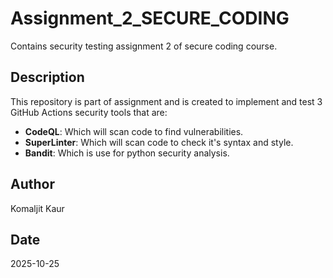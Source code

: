 # Assignment_2_SECURE_CODING
Contains security testing assignment 2 of secure coding course.

## Description
This repository is part of assignment and is created to implement and test 3 GitHub Actions security tools that are:
  - **CodeQL**: Which will scan code to find vulnerabilities.
  - **SuperLinter**: Which will scan code to check it's syntax and style.
  - **Bandit**: Which is use for python security analysis.

## Author
Komaljit Kaur

## Date
2025-10-25
